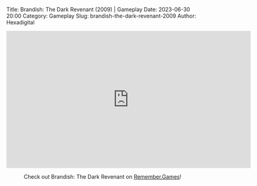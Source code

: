 Title: Brandish: The Dark Revenant (2009) | Gameplay
Date: 2023-06-30 20:00
Category: Gameplay
Slug: brandish-the-dark-revenant-2009
Author: Hexadigital

<center><iframe src="https://www.youtube.com/embed/8oucEomstAA?feature=oembed" allow="accelerometer; autoplay; encrypted-media; gyroscope; picture-in-picture" width="640" height="360" frameborder="0"></iframe>

Check out Brandish: The Dark Revenant on [Remember.Games](https://remember.games/game/6735/brandish-the-dark-revenant/)!</center>